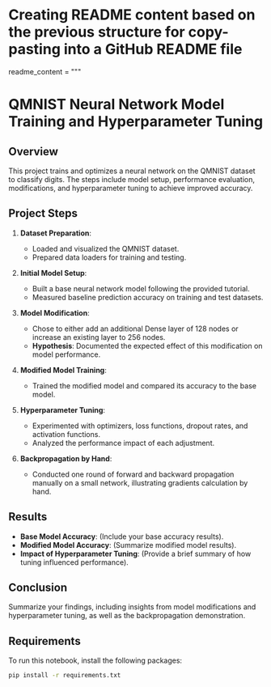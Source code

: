 # Creating README content based on the previous structure for copy-pasting into a GitHub README file

readme_content = """
# QMNIST Neural Network Model Training and Hyperparameter Tuning

## Overview

This project trains and optimizes a neural network on the QMNIST dataset to classify digits. The steps include model setup, performance evaluation, modifications, and hyperparameter tuning to achieve improved accuracy.

## Project Steps

1. **Dataset Preparation**:
   - Loaded and visualized the QMNIST dataset.
   - Prepared data loaders for training and testing.

2. **Initial Model Setup**:
   - Built a base neural network model following the provided tutorial.
   - Measured baseline prediction accuracy on training and test datasets.

3. **Model Modification**:
   - Chose to either add an additional Dense layer of 128 nodes or increase an existing layer to 256 nodes.
   - **Hypothesis**: Documented the expected effect of this modification on model performance.

4. **Modified Model Training**:
   - Trained the modified model and compared its accuracy to the base model.

5. **Hyperparameter Tuning**:
   - Experimented with optimizers, loss functions, dropout rates, and activation functions.
   - Analyzed the performance impact of each adjustment.

6. **Backpropagation by Hand**:
   - Conducted one round of forward and backward propagation manually on a small network, illustrating gradients calculation by hand.

## Results

- **Base Model Accuracy**: (Include your base accuracy results).
- **Modified Model Accuracy**: (Summarize modified model results).
- **Impact of Hyperparameter Tuning**: (Provide a brief summary of how tuning influenced performance).

## Conclusion

Summarize your findings, including insights from model modifications and hyperparameter tuning, as well as the backpropagation demonstration.

## Requirements

To run this notebook, install the following packages:
```bash
pip install -r requirements.txt
